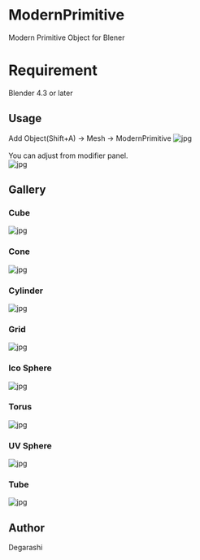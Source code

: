# ModernPrimitive
Modern Primitive Object for Blener
# Requirement
Blender 4.3 or later

## Usage
Add Object(Shift+A) -> Mesh -> ModernPrimitive
![jpg](./doc_images/usage_0.jpg) <br>
<br>
You can adjust from modifier panel.<br>
![jpg](./doc_images/usage_panel_0.jpg)

## Gallery
### Cube
![jpg](./doc_images/usage_cube_0.jpg)
### Cone
![jpg](./doc_images/usage_cone_0.jpg)
### Cylinder
![jpg](./doc_images/usage_cylinder_0.jpg)
### Grid
![jpg](./doc_images/usage_grid_0.jpg)
### Ico Sphere
![jpg](./doc_images/usage_icosphere_0.jpg)
### Torus
![jpg](./doc_images/usage_torus_0.jpg)
### UV Sphere
![jpg](./doc_images/usage_uvsphere_0.jpg)
### Tube
![jpg](./doc_images/usage_tube_0.jpg)


## Author
Degarashi
